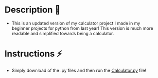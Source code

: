 # Description :star2:
- This is an updated version of my calculator project I made in my beginner projects for python from last year! This version is much more readable and simplified towards being a calculator.

# Instructions :zap:
- Simply download of the .py files and then run the [Calculator.py](https://github.com/JordanLeich/Math-Calculator/blob/master/Calculator.py) file!
